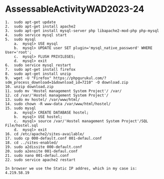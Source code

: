 # AssessableActivityWAD2023-24
	1.	sudo apt-get update
	2.	sudo apt-get install apache2
	3.	sudo apt-get install mysql-server php libapache2-mod-php php-mysql
	4.	sudo service mysql start
	5.	sudo mysql
		a.	mysql> USE mysql
		b.	mysql> UPDATE user SET plugin='mysql_native_password' WHERE User='root';
		c.	mysql> FLUSH PRIVILEGES;
		d.	mysql> exit
	6.	sudo service mysql restart
	7.	sudo apt-get install firefox
	8.	sudo apt-get install unzip
	9.	wget -U "Firefox" https://phpgurukul.com/?sdm_process_download=1&download_id=7210" -O download.zip
	10.	unzip download.zip
	11.	sudo mv 'Hostel management System Project'/ /var/
	12.	cd /var/'Hostel management System Project'/
	13.	sudo mv hostel/ /var/www/html/
	14.	sudo chown -R www-data /var/www/html/hostel/
	15.	sudo mysql
		a.	mysql> CREATE DATABASE hostel;
		b.	mysql> USE hostel;
		c.	mysql> source /var/'Hostel management System Project'/SQL File/hostel.sql
		d.	mysql> exit
	16.	cd /etc/apache2/sites-available/
	17.	sudo cp 000-default.conf 001-defaul.conf
	18.	cd ../sites-enabled/
	19.	sudo a2dissite 000-default.conf
	20.	sudo a2ensite 001-defaul.conf
	21.	sudo nano 001-defaul.conf	
	22.	sudo service apache2 restart

	In browser we use the Static IP addres, which in my case is: 4.219.58.19 

